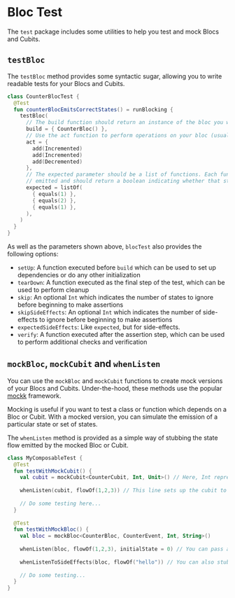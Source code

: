 # Bloc Test

The `test` package includes some utilities to help you test and mock Blocs and Cubits.

## `testBloc`

The `testBloc` method provides some syntactic sugar, allowing you to write readable tests for your Blocs and Cubits.

```kotlin
class CounterBlocTest {
  @Test
  fun counterBlocEmitsCorrectStates() = runBlocking {
    testBloc(
      // The build function should return an instance of the bloc you want to test
      build = { CounterBloc() },
      // Use the act function to perform operations on your bloc (usually adding events)
      act = {
        add(Incremented)
        add(Incremented)
        add(Decremented)
      },
      // The expected parameter should be a list of functions. Each function takes the next state
      // emitted and should return a boolean indicating whether that state is correct.
      expected = listOf(
        { equals(1) },
        { equals(2) },
        { equals(1) },
      ),
    )
  }
}
```

As well as the parameters shown above, `blocTest` also provides the following options:

* `setUp`: A function executed before `build` which can be used to set up dependencies or do any other initialization
* `tearDown`: A function executed as the final step of the test, which can be used to perform cleanup
* `skip`: An optional `Int` which indicates the number of states to ignore before beginning to make assertions
* `skipSideEffects`: An optional `Int` which indicates the number of side-effects to ignore before beginning to make assertions
* `expectedSideEffects`: Like `expected`, but for side-effects.
* `verify`: A function executed after the assertion step, which can be used to perform additional checks and verification

## `mockBloc`,  `mockCubit` and `whenListen`

You can use the `mockBloc` and `mockCubit` functions to create mock versions of your Blocs and Cubits. Under-the-hood, these methods use the popular [mockk](https://mockk.io) framework.

Mocking is useful if you want to test a class or function which depends on a Bloc or Cubit. With a mocked version, you can simulate the emission of a particular state or set of states.

The `whenListen` method is provided as a simple way of stubbing the state flow emitted by the mocked Bloc or Cubit.

```kotlin
class MyComposableTest {
  @Test
  fun testWithMockCubit() {
    val cubit = mockCubit<CounterCubit, Int, Unit>() // Here, Int represents the state type and Unit is the side-effect type
    
    whenListen(cubit, flowOf(1,2,3)) // This line sets up the cubit to emit the numbers 1, 2, and 3 in that order.
    
    // Do some testing here...
  }
  
  @Test
  fun testWithMockBloc() {
    val bloc = mockBloc<CounterBloc, CounterEvent, Int, String>()
    
    whenListen(bloc, flowOf(1,2,3), initialState = 0) // You can pass an optional initial state.
    
    whenListenToSideEffects(bloc, flowOf("hello")) // You can also stub side-effect emission
    
    // Do some testing...
  }
}
```

